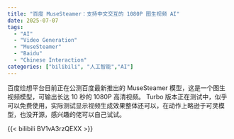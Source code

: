 ```yaml
---
title: "百度 MuseSteamer：支持中文交互的 1080P 图生视频 AI"
date: 2025-07-07
tags:
  - "AI"
  - "Video Generation"
  - "MuseSteamer"
  - "Baidu"
  - "Chinese Interaction"
categories: ["bilibili", "人工智能","AI"]
---
```


百度绘想平台目前正在公测百度最新推出的 MuseSteamer 模型，这是一个图生视频模型，可输出长达 10 秒的 1080P 高清视频。
Turbo 版本正在测试中，似乎可以免费使用，实际测试显示视频生成效果整体还可以，在动作上略逊于可灵模型，也没开源，感兴趣的佬可以自己试试。

{{< bilibili BV1vA3rzQEXX >}}